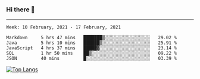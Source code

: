 ### Hi there 👋
---
<!--START_SECTION:waka-->
```text
Week: 10 February, 2021 - 17 February, 2021

Markdown     5 hrs 47 mins   ███████▒░░░░░░░░░░░░░░░░░   29.02 % 
Java         5 hrs 10 mins   ██████▒░░░░░░░░░░░░░░░░░░   25.91 % 
JavaScript   4 hrs 37 mins   █████▓░░░░░░░░░░░░░░░░░░░   23.14 % 
SQL          1 hr 50 mins    ██▒░░░░░░░░░░░░░░░░░░░░░░   09.22 % 
JSON         40 mins         █░░░░░░░░░░░░░░░░░░░░░░░░   03.39 % 
```
<!--END_SECTION:waka-->

[![Top Langs](https://github-readme-stats.vercel.app/api/top-langs/?username=HyunAh-iia&layout=compact)](https://github.com/anuraghazra/github-readme-stats)
<!--
**HyunAh-iia/HyunAh-iia** is a ✨ _special_ ✨ repository because its `README.md` (this file) appears on your GitHub profile.

Here are some ideas to get you started:

- 🔭 I’m currently working on ...
- 🌱 I’m currently learning ...
- 👯 I’m looking to collaborate on ...
- 🤔 I’m looking for help with ...
- 💬 Ask me about ...
- 📫 How to reach me: ...
- 😄 Pronouns: ...
- ⚡ Fun fact: ...
-->
